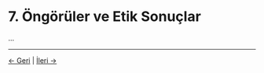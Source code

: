 # 7. Öngörüler ve Etik Sonuçlar

...

---
<div class="navigation-links">
<a href="../06_Gerçek_Görevimiz/" class="nav-link prev-link">← Geri</a> | <a href="../08_Bilincin_Geleceği/" class="nav-link next-link">İleri →</a>
</div>
